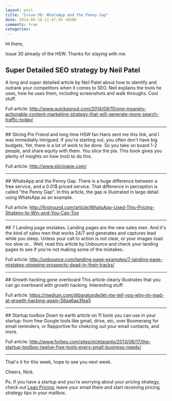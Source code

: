 ```yaml
---
layout: post
title: "Issue-30: WhatsApp and the Penny Gap"
date: 2014-09-28 11:47:58 +0200
comments: true
categories: 
---
```

Hi there,

Issue 30 already of the HSW. Thanks for staying with me. 

## Super Detailed SEO strategy by Neil Patel

A long and super detailed article by Neil Patel about how to identify and outrank your competitors when it comes to SEO. Neil explains the tools he uses, how he uses them, including screenshots and walk throughs. Cool stuff.

Full article: http://www.quicksprout.com/2014/09/15/one-insanely-actionable-content-marketing-strategy-that-will-generate-more-search-traffic-today/
<hr>
## Slicing Pie
Friend and long time HSW fan Hans sent me this link, and I was immediatly intrigued. If you're starting out, you often don't have big budgets. Yet, there is a lot of work to be done. So you take on board 1-2 people, and share equity with them. You slice the pie. This book gives you plenty of insights on how (not) to do this.

Full article: http://www.slicingpie.com/
<hr>
## WhatsApp and the Penny Gap.
There is a huge difference between a free service, and a 0.01$ priced service. That difference in perception is called "the Penny Gap". In this article, the gap is illustrated in large detail using WhatsApp as an example.

Full article: http://firstround.com/article/WhatsApp-Used-This-Pricing-Strategy-to-Win-and-You-Can-Too
<hr>
## 7 Landing page mistakes.
Landing pages are the new sales men. And it's the kind of sales men that works 24/7 and generates and captures lead while you sleep. Unless your call to action is not clear, or your images load too slow or... Well, read this article by Unbounce and check your landing pages to see if you're not making some of the mistakes.

Full article: http://unbounce.com/landing-page-examples/7-landing-page-mistakes-stopping-prospects-dead-in-their-tracks/
<hr>
## Growth hacking gone overboard
This article clearly illustrates that you can go overboard with growth hacking. Interesting stuff. 

Full article: https://medium.com/@baratunde/let-me-tell-you-why-im-mad-at-growth-hacking-again-58aa6aa3fea5
<hr>
## Startup toolbox
Down to earth article on 11 tools you can use in your startup: from free Google tools like gmail, drive, etc, over Boomerang for email reminders, or Rapportive for chekcing out your email contacts, and more.

Full article: http://www.forbes.com/sites/nicktaranto/2013/06/17/the-startup-toolbox-twelve-free-tools-every-small-business-needs/
<hr>

That's it for this week, hope to see you next week.

Cheers,
Nick.

Ps. If you have a startup and you're worrying about your pricing strategy, check out [Lean Pricing](http://leanpricing.co), leave your email there and start receiving pricing strategy tips in your mailbox.